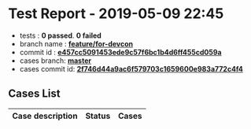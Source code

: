 # Test Report - 2019-05-09 22:45

- tests  : **0 passed**. **0 failed**
- branch name : **[feature/for-devcon](https://github.com/apache/incubator-skywalking/tree/feature/for-devcon)**
- commit id : **[e457cc5091453ede9c57f6bc1b4d6ff455cd059a](https://github.com/apache/incubator-skywalking/commit/e457cc5091453ede9c57f6bc1b4d6ff455cd059a)**
- cases branch: **[master](https://github.com/SkywalkingTest/skywalking-autotest-scenarios/tree/master)**
- cases commit id: **[2f746d44a9ac6f579703c1659600e983a772c4f4](https://github.com/SkywalkingTest/skywalking-autotest-scenarios/commit/2f746d44a9ac6f579703c1659600e983a772c4f4)**

## Cases List

| Case description | Status | Cases|
|:-----|:-----:|:-----:|

